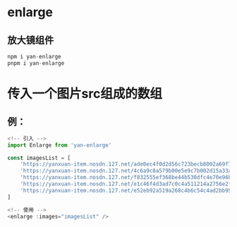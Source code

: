 # enlarge
## 放大镜组件
```javascript
npm i yan-enlarge 
pnpm i yan-enlarge
```
# 传入一个图片src组成的数组
## 例：
```javascript
<!-- 引入 -->
import Enlarge from 'yan-enlarge'
```
```javascript
const imagesList = [
    'https://yanxuan-item.nosdn.127.net/ade0ec4f0d2d56c723becb8002a69f75.png',
    'https://yanxuan-item.nosdn.127.net/4c6a9c8a579b00e5e9c7b002d15a33a2.jpg',
    'https://yanxuan-item.nosdn.127.net/f832555ef368be44b530dfc4e70e96b8.jpg',
    'https://yanxuan-item.nosdn.127.net/e1c46f4d3ad7c0c4a511214a2756e2fc.jpg',
    'https://yanxuan-item.nosdn.127.net/e52eb92a519a268c4b6c54c4ad2bb95d.png',
]
```
```javascript
<!-- 使用 -->
<enlarge :images="imagesList" />
```
